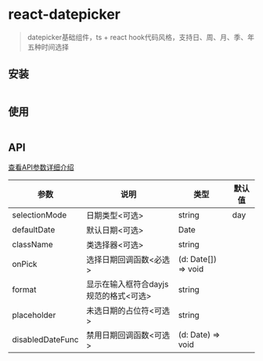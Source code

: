 # react-datepicker
> datepicker基础组件，ts + react hook代码风格，支持日、周、月、季、年五种时间选择

## 安装

```

```
## 使用

```

```


## API

[查看API参数详细介绍](./README_API.md)

| 参数 | 说明 | 类型 | 默认值 |
| ---- | ---- | ---- | ---- |
| selectionMode | 日期类型<可选> | string | day |
| defaultDate | 默认日期<可选> | Date | |
| className  | 类选择器<可选> |string | |
| onPick  | 选择日期回调函数<必选> | (d: Date[]) => void | |
| format  | 显示在输入框符合dayjs规范的格式<可选> | string | |
| placeholder  | 未选日期的占位符<可选> | string | |
| disabledDateFunc  | 禁用日期回调函数<可选> | (d: Date) => void | |

